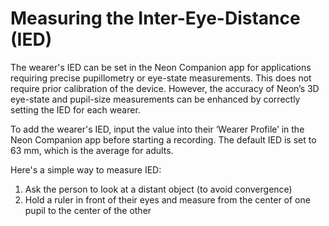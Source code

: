# Measuring the Inter-Eye-Distance (IED)

The wearer's IED can be set in the Neon Companion app for applications requiring
precise pupillometry or eye-state measurements.
This does not require prior calibration of the device. However, the accuracy of Neon’s 3D eye-state and pupil-size
measurements can be enhanced by correctly setting the IED for each wearer.

To add the wearer's IED, input the value into their ‘Wearer Profile’ in the Neon Companion app before
starting
a recording. The default IED is set to 63 mm, which is the average for adults.

Here's a simple way to measure IED:

1. Ask the person to look at a distant object (to avoid convergence)
2. Hold a ruler in front of their eyes and measure from the center of one pupil to the center of the
   other
